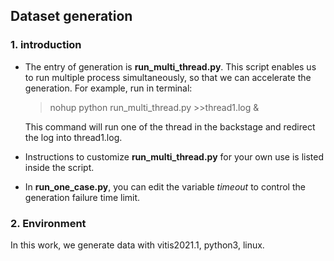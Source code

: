 ## Dataset generation

### 1. introduction

- The entry of generation is **run_multi_thread.py**. This script enables us to run multiple process simultaneously, so that we can accelerate the generation. For example, run in terminal:

  > nohup python run_multi_thread.py >>thread1.log &

  This command will run one of the thread in the backstage and redirect the log into thread1.log.

- Instructions to customize **run_multi_thread.py** for your own use is listed inside the script.

- In **run_one_case.py**, you can edit the variable *timeout* to control the generation failure time limit.   

### 2. Environment

In this work, we generate data with vitis2021.1, python3,  linux.